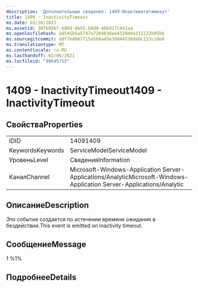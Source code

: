 ```yaml
---
description: 'Дополнительные сведения: 1409-Инактивититимеаут'
title: 1409 - InactivityTimeout
ms.date: 03/30/2017
ms.assetid: 38fb99b7-b00d-4b55-b9d0-48bd17c441aa
ms.openlocfilehash: ad545b5a5747e7204b36ee4329dde211222b05bb
ms.sourcegitcommit: ddf7edb67715a5b9a45e3dd44536dabc153c1de0
ms.translationtype: MT
ms.contentlocale: ru-RU
ms.lasthandoff: 02/06/2021
ms.locfileid: "99645715"
---
```

# <a name="1409---inactivitytimeout"></a><span data-ttu-id="e04b1-103">1409 - InactivityTimeout</span><span class="sxs-lookup"><span data-stu-id="e04b1-103">1409 - InactivityTimeout</span></span>

## <a name="properties"></a><span data-ttu-id="e04b1-104">Свойства</span><span class="sxs-lookup"><span data-stu-id="e04b1-104">Properties</span></span>  
  
|||  
|-|-|  
|<span data-ttu-id="e04b1-105">ID</span><span class="sxs-lookup"><span data-stu-id="e04b1-105">ID</span></span>|<span data-ttu-id="e04b1-106">1409</span><span class="sxs-lookup"><span data-stu-id="e04b1-106">1409</span></span>|  
|<span data-ttu-id="e04b1-107">Keywords</span><span class="sxs-lookup"><span data-stu-id="e04b1-107">Keywords</span></span>|<span data-ttu-id="e04b1-108">ServiceModel</span><span class="sxs-lookup"><span data-stu-id="e04b1-108">ServiceModel</span></span>|  
|<span data-ttu-id="e04b1-109">Уровень</span><span class="sxs-lookup"><span data-stu-id="e04b1-109">Level</span></span>|<span data-ttu-id="e04b1-110">Сведения</span><span class="sxs-lookup"><span data-stu-id="e04b1-110">Information</span></span>|  
|<span data-ttu-id="e04b1-111">Канал</span><span class="sxs-lookup"><span data-stu-id="e04b1-111">Channel</span></span>|<span data-ttu-id="e04b1-112">Microsoft-Windows-Application Server-Applications/Analytic</span><span class="sxs-lookup"><span data-stu-id="e04b1-112">Microsoft-Windows-Application Server-Applications/Analytic</span></span>|  
  
## <a name="description"></a><span data-ttu-id="e04b1-113">Описание</span><span class="sxs-lookup"><span data-stu-id="e04b1-113">Description</span></span>  

 <span data-ttu-id="e04b1-114">Это событие создается по истечении времени ожидания в бездействии.</span><span class="sxs-lookup"><span data-stu-id="e04b1-114">This event is emitted on inactivity timeout.</span></span>  
  
## <a name="message"></a><span data-ttu-id="e04b1-115">Сообщение</span><span class="sxs-lookup"><span data-stu-id="e04b1-115">Message</span></span>  

 <span data-ttu-id="e04b1-116">1 %</span><span class="sxs-lookup"><span data-stu-id="e04b1-116">1%</span></span>  
  
## <a name="details"></a><span data-ttu-id="e04b1-117">Подробнее</span><span class="sxs-lookup"><span data-stu-id="e04b1-117">Details</span></span>
